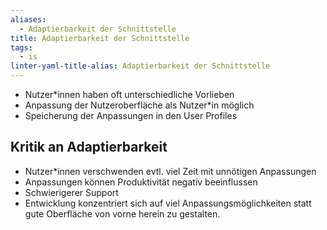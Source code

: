 ```yaml
---
aliases:
  - Adaptierbarkeit der Schnittstelle
title: Adaptierbarkeit der Schnittstelle
tags:
  - is
linter-yaml-title-alias: Adaptierbarkeit der Schnittstelle
---
```

- Nutzer\*innen haben oft unterschiedliche Vorlieben
- Anpassung der Nutzeroberfläche als Nutzer\*in möglich
- Speicherung der Anpassungen in den User Profiles

## Kritik an Adaptierbarkeit
- Nutzer\*innen verschwenden evtl. viel Zeit mit unnötigen Anpassungen
- Anpassungen können Produktivität negativ beeinflussen
- Schwierigerer Support
- Entwicklung konzentriert sich auf viel Anpassungsmöglichkeiten statt gute Oberfläche von vorne herein zu gestalten.
